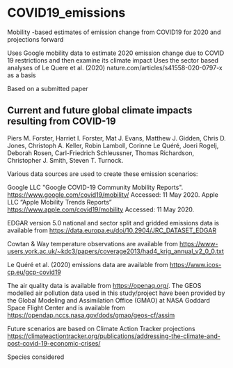 # COVID19_emissions
Mobility  -based estimates of emission change from COVID19 for 2020 and projections forward

Uses Google mobility data to estimate 2020 emission change due to COVID 19 restrictions and then examine its climate impact
Uses the sector based analyses of Le Quere et al. (2020) nature.com/articles/s41558-020-0797-x  as a basis

Based on a submitted paper
## Current and future global climate impacts resulting from COVID-19
Piers M. Forster, Harriet I. Forster, Mat J. Evans, Matthew J. Gidden, Chris D. Jones, Christoph  A. Keller, Robin Lamboll, Corinne Le Quéré, Joeri Rogelj, Deborah Rosen, Carl-Friedrich Schleussner, Thomas Richardson, Christopher J. Smith, Steven T. Turnock.

Various data sources are used to create these emission scenarios:

Google LLC "Google COVID-19 Community Mobility Reports". https://www.google.com/covid19/mobility/  Accessed: 11 May 2020.
Apple LLC “Apple Mobility Trends Reports” https://www.apple.com/covid19/mobility Accessed: 11 May 2020.

EDGAR version 5.0 national and sector split and gridded emissions data is available from https://data.europa.eu/doi/10.2904/JRC_DATASET_EDGAR

Cowtan & Way temperature observations are available from https://www-users.york.ac.uk/~kdc3/papers/coverage2013/had4_krig_annual_v2_0_0.txt

Le Quéré et al. (2020) emissions data are available from https://www.icos-cp.eu/gcp-covid19

The air quality data is available from https://openaq.org/. The GEOS modelled air pollution data used in this study/project have been provided by the Global Modeling and Assimilation Office (GMAO) at NASA Goddard Space Flight Center and is available from https://opendap.nccs.nasa.gov/dods/gmao/geos-cf/assim 

Future scenarios are based on Climate Action Tracker projections https://climateactiontracker.org/publications/addressing-the-climate-and-post-covid-19-economic-crises/

Species considered





